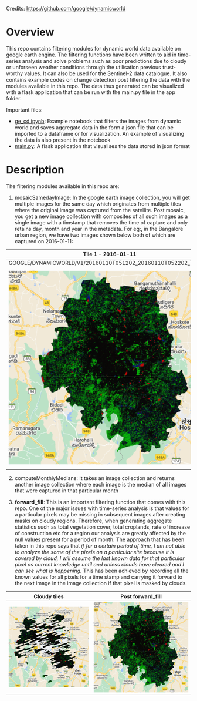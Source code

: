 Credits: https://github.com/google/dynamicworld
# Overview
This repo contains filtering modules for dynamic world data available on google earth engine. The filtering functions have been written to aid in time-series analysis and solve problems such as poor predictions due to cloudy or unforseen weather conditions through the utilisation previous trust-worthy values. It can also be used for the Sentinel-2 data catalogue. It also contains example codes on change detection post filtering the data with the modules available in this repo. The data thus generated can be visualized with a flask application that can be run with the main.py file in the app folder.

Important files:
- [ge_cd.ipynb](ge_cd.ipynb): Example notebook that filters the images from dynamic world and saves aggregate data in the form a json file that can be imported to a dataframe or for visualization. An example of visualizing the data is also present in the notebook
- [main.py](app/main.py): A flask application that visualises the data stored in json format

# Description
The filtering modules available in this repo are:
1. mosaicSamedayImage: In the google earth image collection, you will get multiple images for the same day which originates from multiple tiles where the original image was captured from the satellite. Post mosaic, you get a new image collection with composites of all such images as a single image with a timstamp that removes the time of capture and only retains day, month and year in the metadata. For eg:, in the Bangalore urban region, we have two images shown below both of which are captured on 2016-01-11:

| Tile 1 - 2016-01-11           |  Tile 2 - 2016-01-11 |
:-------------------------:|:-------------------------:
GOOGLE/DYNAMICWORLD/V1/20160110T051202_20160110T052202_T43PHQ | GOOGLE/DYNAMICWORLD/V1/20160110T051202_20160110T052202_T43PGQ
![](img/docs/tile1.png) | ![](img/docs/tile2.png)


2. computeMonthlyMedians: It takes an image collection and returns another image collection where each image is the median of all images that were captured in that particular month

3. **forward_fill**: This is an important filtering function that comes with this repo. One of the major issues with time-series analysis is that values for a particular pixels may be missing in subsequent images after creating masks on cloudy regions. Therefore, when generating aggregate statistics such as total vegetation cover, total croplands, rate of increase of construction etc for a region our analysis are greatly affected by the null values present for a period of month. The approach that has been taken in this repo says that *if for a certain period of time, I am not able to analyze the some of the pixels on a particular site because it is covered by cloud, I will assume the last known data for that particular pixel as current knowledge until and unless clouds have cleared and I can see what is happening.* This has been achieved by recording all the known values for all pixels for a time stamp and carrying it forward to the next image in the image collection if that pixel is masked by clouds.

|      Cloudy tiles        | Post forward_fill  |
:-------------------------:|:-------------------------:
![](img/docs/tile_cloudy.png) | ![](img/docs/tile1.png)




